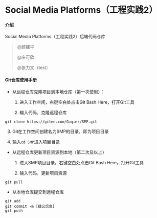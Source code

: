 # Social Media Platforms（工程实践2）

#### 介绍

Social Media Platforms（工程实践2）后端代码仓库

> @顾建平
>
> @庄可欣
>
> @张力文（test）

#### Git仓库使用手册

* 从远程仓库克隆项目到本地仓库（第一次使用）：

  1. 进入工作空间，右键空白处点击Git Bash Here，打开Git工具

  2. 输入代码，克隆远程仓库

```git
git clone https://gitee.com/Guqier/SMP.git
```

  3. Git在工作空间创建名为SMP的目录，即为项目目录
  
  4. 输入`cd SMP`进入项目目录

* 从远程仓库更新项目资源到本地（第二次及以上）

  1. 进入SMP项目目录，右键空白处点击Git Bash Here，打开Git工具

  2. 输入代码，更新项目资源

```git
git pull
```

* 从本地仓库提交到远程仓库

```git
git add .
git commit -m [提交信息]
git push
```
